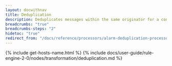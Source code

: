 ```yaml
---
layout: docwithnav
title: Deduplication
description: Deduplicates messages within the same originator for a configurable period using specified deduplication strategy.
breadcrumbs: "true"
breadcrumbs-steps: "2"
hidetoc: "true"
redirect_from: "/docs/reference/processors/alarm-deduplication-processor/"
---
```


{% include get-hosts-name.html %}
{% include docs/user-guide/rule-engine-2-0/nodes/transformation/deduplication.md %}
